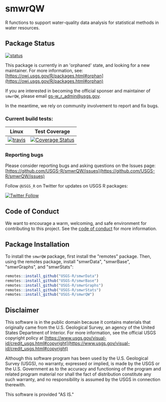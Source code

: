 smwrQW
========

R functions to support water-quality data analysis for statistical methods in water resources.

## Package Status
[![status](https://img.shields.io/badge/USGS-Orphan-red.svg)](https://owi.usgs.gov/R/packages.html#orphan)

This package is currently in an 'orphaned' state, and
looking for a new maintainer. For more information, see:
[https://owi.usgs.gov/R/packages.html#orphan](https://owi.usgs.gov/R/packages.html#orphan)

If you are interested in becoming the official sponser and maintainer of `smwrQW`, please email gs-w_r_admin@usgs.gov.

In the meantime, we rely on community involvement to report and fix bugs.

### Current build tests:

|Linux|Test Coverage|
|----------|------------|
| [![travis](https://travis-ci.org/USGS-R/smwrQW.svg?branch=master)](https://travis-ci.org/USGS-R/smwrQW)|[![Coverage Status](https://coveralls.io/repos/github/USGS-R/smwrQW/badge.svg?branch=master)](https://coveralls.io/github/USGS-R/smwrQW?branch=master)|


### Reporting bugs

Please consider reporting bugs and asking questions on the Issues page:
[https://github.com/USGS-R/smwrQW/issues](https://github.com/USGS-R/smwrQW/issues)

Follow `@USGS_R` on Twitter for updates on USGS R packages:

[![Twitter Follow](https://img.shields.io/twitter/follow/USGS_R.svg?style=social&label=Follow%20USGS_R)](https://twitter.com/USGS_R)


## Code of Conduct

We want to encourage a warm, welcoming, and safe environment for contributing to this project. See the [code of conduct](https://github.com/USGS-R/smwrQW/blob/master/CONDUCT.md) for more information.

## Package Installation
To install the `smwrQW` package, first install the "remotes" package. Then, using the remotes package, install "smwrData", "smwrBase", "smwrGraphs", and "smwrStats":

```r
remotes::install_github("USGS-R/smwrData")
remotes::install_github("USGS-R/smwrBase")
remotes::install_github("USGS-R/smwrGraphs")
remotes::install_github("USGS-R/smwrStats")
remotes::install_github("USGS-R/smwrQW")
```



## Disclaimer

This software is in the public domain because it contains materials that originally came from the U.S. Geological Survey, an agency of the United States Department of Interior. For more information, see the official USGS copyright policy at [https://www.usgs.gov/visual-id/credit_usgs.html#copyright](https://www.usgs.gov/visual-id/credit_usgs.html#copyright)

Although this software program has been used by the U.S. Geological Survey (USGS), no warranty, expressed or implied, is made by the USGS or the U.S. Government as to the accuracy and functioning of the program and related program material nor shall the fact of distribution constitute any such warranty, and no responsibility is assumed by the USGS in connection therewith.

This software is provided "AS IS."




